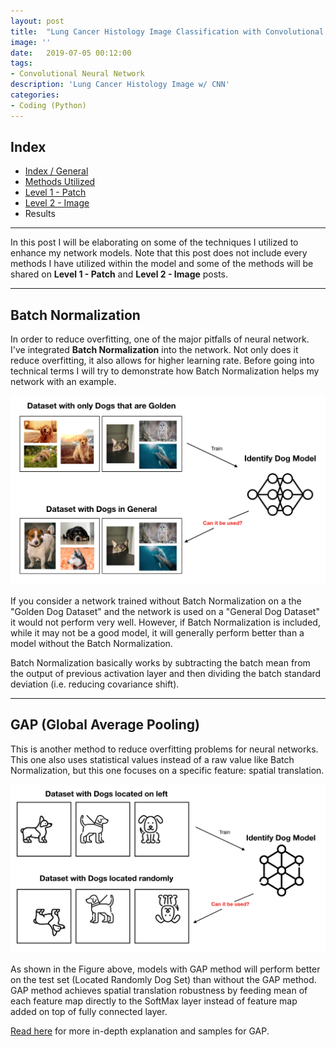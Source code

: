 ```yaml
---
layout: post
title:  "Lung Cancer Histology Image Classification with Convolutional Neural Network (Methods Utilized)"
image: ''
date:   2019-07-05 00:12:00
tags:
- Convolutional Neural Network
description: 'Lung Cancer Histology Image w/ CNN'
categories:
- Coding (Python)
---
```


## Index

* [Index / General](https://jinwooooo.github.io/jinwooooo-blog/lung-cancer-histology-image-classifcation-with-cnn-(index-general)/)
* [Methods Utilized](https://jinwooooo.github.io/jinwooooo-blog/lung-cancer-histology-image-classification-with-cnn-(methods-utilized)/)
* [Level 1 - Patch](https://jinwooooo.github.io/jinwooooo-blog/lung-cancer-histology-image-classification-with-cnn-(level-1-patch)/)
* [Level 2 - Image](https://jinwooooo.github.io/jinwooooo-blog/lung-cancer-histology-image-classification-with-cnn-(level-2-image)/)
* Results

---

In this post I will be elaborating on some of the techniques I utilized to enhance my network models. Note that this post does not include every methods I have utilized within the model and some of the methods will be shared on **Level 1 - Patch** and **Level 2 - Image** posts.

---

## Batch Normalization

In order to reduce overfitting, one of the major pitfalls of neural network. I've integrated **Batch Normalization** into the network. Not only does it reduce overfitting, it also allows for higher learning rate. Before going into technical terms I will try to demonstrate how Batch Normalization helps my network with an example.

<img src="../uploads/lung-cancer-cnn-batch-normalization.png">

If you consider a network trained without Batch Normalization on a the "Golden Dog Dataset" and the network is used on a "General Dog Dataset" it would not perform very well. However, if Batch Normalization is included, while it may not be a good model, it will generally perform better than a model without the Batch Normalization.

Batch Normalization basically works by subtracting the batch mean from the output of previous activation layer and then dividing the batch standard deviation (i.e. reducing covariance shift).

---

## GAP (Global Average Pooling)

This is another method to reduce overfitting problems for neural networks. This one also uses statistical values instead of a raw value like Batch Normalization, but this one focuses on a specific feature: spatial translation.

<img src="../uploads/lung-cancer-cnn-gap.png">

As shown in the Figure above, models with GAP method will perform better on the test set (Located Randomly Dog Set) than without the GAP method. GAP method achieves spatial translation robustness by feeding mean of each feature map directly to the SoftMax layer instead of feature map added on top of fully connected layer.

[Read here](https://alexisbcook.github.io/2017/global-average-pooling-layers-for-object-localization/) for more in-depth explanation and samples for GAP.

